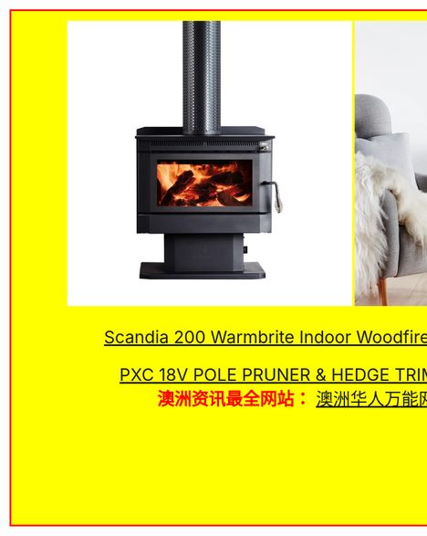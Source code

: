 <html>

<body>

<div id="mr-content">
<div class="mr-title">
</div>

<br>

<img src="scandia200.jpg" height="500" width="500" align="middle">
<img src="scandia200_1_.jpg" height="500" width="500" align="middle">


<div class="mr-scandia200">
<br>
<a href="https://www.bunnings.com.au/scandia-200-warmbrite-indoor-woodfire-heater_p3171489">Scandia 200 Warmbrite Indoor Woodfire Heater</a>
<br>

<a href="https://ozito.com.au/products/18v-pole-pruner-hedge-trimmer-kit-3-0ah/">PXC 18V POLE PRUNER & HEDGE TRIMMER</a>
<br>
<strong>澳洲资讯最全网站：</strong>
<a href="https://iwebsite128.github.io/preview1/">澳洲华人万能网</a>

</div>

<style>



#mr-content{
width:1200px;
height:900px;
background:yellow;
border:3px solid red;
text-align: center;
}

.mr-scandia200{
position: relative;
left:50px;
width:800px;
bottom:50px;
height:auto;
padding: auto;
background:;
color:red;
margin:50px;
font-size:30px;
}

</style>
